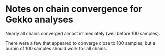 # Notes on chain convergence for Gekko analyses

Nearly all chains converged almost immediately (well before 100 samples).

There were a few that appeared to converge close to 100 samples, but a burnin
of 100 samples should work for all chains.
